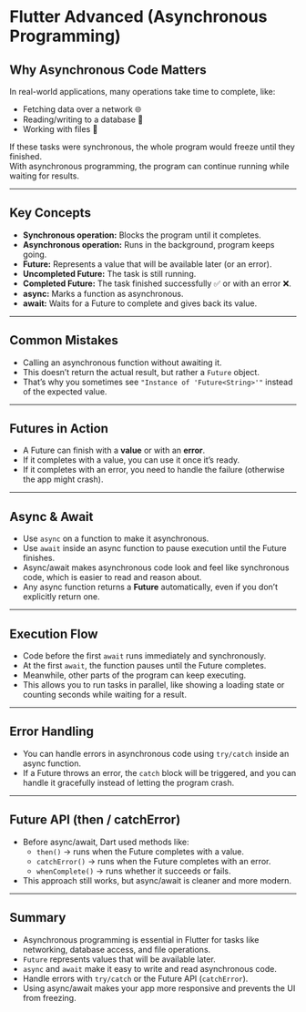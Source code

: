 #  Flutter Advanced (Asynchronous Programming)

## Why Asynchronous Code Matters  
In real-world applications, many operations take time to complete, like:  
- Fetching data over a network 🌐  
- Reading/writing to a database 💾  
- Working with files 📂  

If these tasks were synchronous, the whole program would freeze until they finished.  
With asynchronous programming, the program can continue running while waiting for results.  

---

## Key Concepts  
- **Synchronous operation:** Blocks the program until it completes.  
- **Asynchronous operation:** Runs in the background, program keeps going.  
- **Future:** Represents a value that will be available later (or an error).  
- **Uncompleted Future:** The task is still running.  
- **Completed Future:** The task finished successfully ✅ or with an error ❌.  
- **async:** Marks a function as asynchronous.  
- **await:** Waits for a Future to complete and gives back its value.  

---

## Common Mistakes  
- Calling an asynchronous function without awaiting it.  
- This doesn’t return the actual result, but rather a `Future` object.  
- That’s why you sometimes see `"Instance of 'Future<String>'"` instead of the expected value.  

---

## Futures in Action  
- A Future can finish with a **value** or with an **error**.  
- If it completes with a value, you can use it once it’s ready.  
- If it completes with an error, you need to handle the failure (otherwise the app might crash).  

---

## Async & Await  
- Use `async` on a function to make it asynchronous.  
- Use `await` inside an async function to pause execution until the Future finishes.  
- Async/await makes asynchronous code look and feel like synchronous code, which is easier to read and reason about.  
- Any async function returns a **Future** automatically, even if you don’t explicitly return one.  

---

## Execution Flow  
- Code before the first `await` runs immediately and synchronously.  
- At the first `await`, the function pauses until the Future completes.  
- Meanwhile, other parts of the program can keep executing.  
- This allows you to run tasks in parallel, like showing a loading state or counting seconds while waiting for a result.  

---

## Error Handling  
- You can handle errors in asynchronous code using `try/catch` inside an async function.  
- If a Future throws an error, the `catch` block will be triggered, and you can handle it gracefully instead of letting the program crash.  

---

## Future API (then / catchError)  
- Before async/await, Dart used methods like:  
  - `then()` → runs when the Future completes with a value.  
  - `catchError()` → runs when the Future completes with an error.  
  - `whenComplete()` → runs whether it succeeds or fails.  
- This approach still works, but async/await is cleaner and more modern.  

---

## Summary  
- Asynchronous programming is essential in Flutter for tasks like networking, database access, and file operations.  
- `Future` represents values that will be available later.  
- `async` and `await` make it easy to write and read asynchronous code.  
- Handle errors with `try/catch` or the Future API (`catchError`).  
- Using async/await makes your app more responsive and prevents the UI from freezing.  
